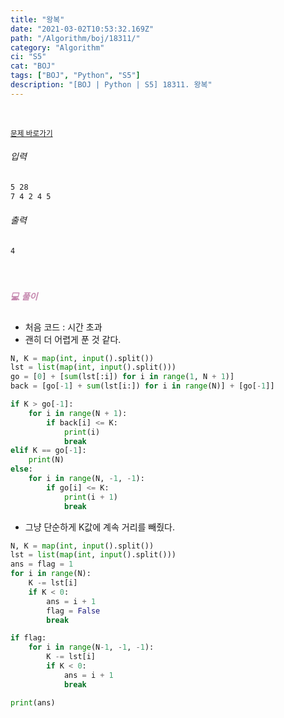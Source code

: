 ```yaml
---
title: "왕복"
date: "2021-03-02T10:53:32.169Z"
path: "/Algorithm/boj/18311/"
category: "Algorithm"
ci: "S5"
cat: "BOJ"
tags: ["BOJ", "Python", "S5"]
description: "[BOJ | Python | S5] 18311. 왕복"
---
```


<br />

<a href="https://www.acmicpc.net/problem/18311"><small>문제 바로가기</small></a>

###### 입력

```sh
5 28
7 4 2 4 5
```

###### 출력

```sh
4
```

<br />

##### <h5 style="color:#C587AE;">💻 풀이</h5>

* 처음 코드 : 시간 초과
* 괜히 더 어렵게 푼 것 같다.

```python
N, K = map(int, input().split())
lst = list(map(int, input().split()))
go = [0] + [sum(lst[:i]) for i in range(1, N + 1)]
back = [go[-1] + sum(lst[i:]) for i in range(N)] + [go[-1]]

if K > go[-1]:
    for i in range(N + 1):
        if back[i] <= K:
            print(i)
            break
elif K == go[-1]:
    print(N)
else:
    for i in range(N, -1, -1):
        if go[i] <= K:
            print(i + 1)
            break
```

* 그냥 단순하게 K값에 계속 거리를 빼줬다.

```python
N, K = map(int, input().split())
lst = list(map(int, input().split()))
ans = flag = 1
for i in range(N):
    K -= lst[i]
    if K < 0:
        ans = i + 1
        flag = False
        break

if flag:
    for i in range(N-1, -1, -1):
        K -= lst[i]
        if K < 0:
            ans = i + 1
            break

print(ans)
```

